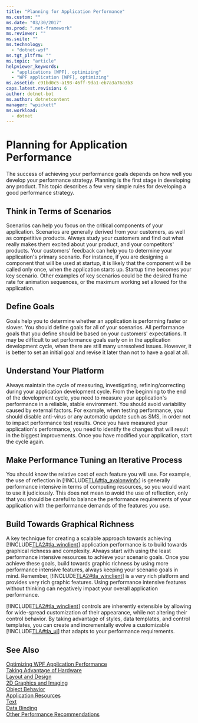```yaml
---
title: "Planning for Application Performance"
ms.custom: ""
ms.date: "03/30/2017"
ms.prod: ".net-framework"
ms.reviewer: ""
ms.suite: ""
ms.technology: 
  - "dotnet-wpf"
ms.tgt_pltfrm: ""
ms.topic: "article"
helpviewer_keywords: 
  - "applications [WPF], optimizing"
  - "WPF application [WPF], optimizing"
ms.assetid: c91bd0c5-a193-46ff-9da1-eb7a3a76a3b3
caps.latest.revision: 6
author: dotnet-bot
ms.author: dotnetcontent
manager: "wpickett"
ms.workload: 
  - dotnet
---
```

# Planning for Application Performance
The success of achieving your performance goals depends on how well you develop your performance strategy. Planning is the first stage in developing any product. This topic describes a few very simple rules for developing a good performance strategy.  
  
## Think in Terms of Scenarios  
 Scenarios can help you focus on the critical components of your application. Scenarios are generally derived from your customers, as well as competitive products. Always study your customers and find out what really makes them excited about your product, and your competitors' products. Your customers' feedback can help you to determine your application's primary scenario. For instance, if you are designing a component that will be used at startup, it is likely that the component will be called only once, when the application starts up. Startup time becomes your key scenario. Other examples of key scenarios could be the desired frame rate for animation sequences, or the maximum working set allowed for the application.  
  
## Define Goals  
 Goals help you to determine whether an application is performing faster or slower. You should define goals for all of your scenarios. All performance goals that you define should be based on your customers' expectations. It may be difficult to set performance goals early on in the application development cycle, when there are still many unresolved issues. However, it is better to set an initial goal and revise it later than not to have a goal at all.  
  
## Understand Your Platform  
 Always maintain the cycle of measuring, investigating, refining/correcting during your application development cycle. From the beginning to the end of the development cycle, you need to measure your application's performance in a reliable, stable environment. You should avoid variability caused by external factors. For example, when testing performance, you should disable anti-virus or any automatic update such as SMS, in order not to impact performance test results. Once you have measured your application's performance, you need to identify the changes that will result in the biggest improvements. Once you have modified your application, start the cycle again.  
  
## Make Performance Tuning an Iterative Process  
 You should know the relative cost of each feature you will use. For example, the use of reflection in [!INCLUDE[TLA#tla_avalonwinfx](../../../../includes/tlasharptla-avalonwinfx-md.md)] is generally performance intensive in terms of computing resources, so you would want to use it judiciously. This does not mean to avoid the use of reflection, only that you should be careful to balance the performance requirements of your application with the performance demands of the features you use.  
  
## Build Towards Graphical Richness  
 A key technique for creating a scalable approach towards achieving [!INCLUDE[TLA2#tla_winclient](../../../../includes/tla2sharptla-winclient-md.md)] application performance is to build towards graphical richness and complexity. Always start with using the least performance intensive resources to achieve your scenario goals. Once you achieve these goals, build towards graphic richness by using more performance intensive features, always keeping your scenario goals in mind. Remember, [!INCLUDE[TLA2#tla_winclient](../../../../includes/tla2sharptla-winclient-md.md)] is a very rich platform and provides very rich graphic features. Using performance intensive features without thinking can negatively impact your overall application performance.  
  
 [!INCLUDE[TLA2#tla_winclient](../../../../includes/tla2sharptla-winclient-md.md)] controls are inherently extensible by allowing for wide-spread customization of their appearance, while not altering their control behavior. By taking advantage of styles, data templates, and control templates, you can create and incrementally evolve a customizable [!INCLUDE[TLA#tla_ui](../../../../includes/tlasharptla-ui-md.md)] that adapts to your performance requirements.  
  
## See Also  
 [Optimizing WPF Application Performance](../../../../docs/framework/wpf/advanced/optimizing-wpf-application-performance.md)  
 [Taking Advantage of Hardware](../../../../docs/framework/wpf/advanced/optimizing-performance-taking-advantage-of-hardware.md)  
 [Layout and Design](../../../../docs/framework/wpf/advanced/optimizing-performance-layout-and-design.md)  
 [2D Graphics and Imaging](../../../../docs/framework/wpf/advanced/optimizing-performance-2d-graphics-and-imaging.md)  
 [Object Behavior](../../../../docs/framework/wpf/advanced/optimizing-performance-object-behavior.md)  
 [Application Resources](../../../../docs/framework/wpf/advanced/optimizing-performance-application-resources.md)  
 [Text](../../../../docs/framework/wpf/advanced/optimizing-performance-text.md)  
 [Data Binding](../../../../docs/framework/wpf/advanced/optimizing-performance-data-binding.md)  
 [Other Performance Recommendations](../../../../docs/framework/wpf/advanced/optimizing-performance-other-recommendations.md)
